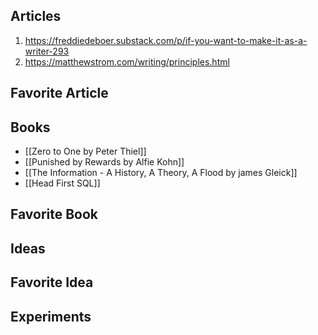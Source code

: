 ## Articles
1. https://freddiedeboer.substack.com/p/if-you-want-to-make-it-as-a-writer-293
2. https://matthewstrom.com/writing/principles.html

## Favorite Article

## Books
- [[Zero to One by Peter Thiel]]
- [[Punished by Rewards by Alfie Kohn]]
- [[The Information - A History, A Theory, A Flood by james Gleick]]
- [[Head First SQL]]

## Favorite Book

## Ideas

## Favorite Idea

## Experiments